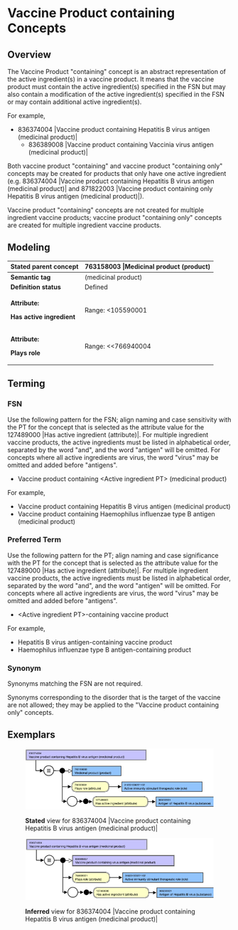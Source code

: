 # Vaccine Product containing Concepts

## Overview

The Vaccine Product "containing" concept is an abstract representation of the active ingredient(s) in a vaccine product. It means that the vaccine product must contain the active ingredient(s) specified in the FSN but may also contain a modification of the active ingredient(s) specified in the FSN or may contain additional active ingredient(s).

For example,

* 836374004 |Vaccine product containing Hepatitis B virus antigen (medicinal product)|
  * 836389008 |Vaccine product containing Vaccinia virus antigen (medicinal product)|

Both vaccine product "containing" and vaccine product "containing only" concepts may be created for products that only have one active ingredient (e.g. 836374004 |Vaccine product containing Hepatitis B virus antigen (medicinal product)| and 871822003 |Vaccine product containing only Hepatitis B virus antigen (medicinal product)|).

Vaccine product "containing" concepts are not created for multiple ingredient vaccine products; vaccine product "containing only" concepts are created for multiple ingredient vaccine products.

## Modeling

| **Stated parent concept**                                                       | 763158003 \|Medicinal product (product)                                                                                                                                                                                                                                                                                                                                                                                                                                                                                                                                                                                                                                                                                                                                                                                                                                   |
| ------------------------------------------------------------------------------- | ------------------------------------------------------------------------------------------------------------------------------------------------------------------------------------------------------------------------------------------------------------------------------------------------------------------------------------------------------------------------------------------------------------------------------------------------------------------------------------------------------------------------------------------------------------------------------------------------------------------------------------------------------------------------------------------------------------------------------------------------------------------------------------------------------------------------------------------------------------------------- |
| **Semantic tag**                                                                | (medicinal product)                                                                                                                                                                                                                                                                                                                                                                                                                                                                                                                                                                                                                                                                                                                                                                                                                                                       |
| **Definition status**                                                           | Defined                                                                                                                                                                                                                                                                                                                                                                                                                                                                                                                                                                                                                                                                                                                                                                                                                                                                   |
| <p><strong>Attribute:</strong></p><p><strong>Has active ingredient</strong></p> | <p>Range:  &#x3C;105590001 |Substance (substance) excluding concepts representing structural groupers, dispositions, or combined substances</p><p>Cardinality: 1..*</p><ul><li>While the allowed range is broader, Vaccine product "containing" concepts in the International Release should have one and only one |Has active ingredient| attribute.</li></ul><p>For content in the International Release, this attribute value should represent the organism antigen, not a modification or subtype, unless explicitly identified as an exception.</p><p>Exceptions: Vaccine product containing concepts for the following substance subtypes are included (to support vaccination certificates):</p><ul><li>161000221102 |Antigen of Corynebacterium diphtheriae toxoid (substance)|</li><li>551000221106 |Antigen of Clostridium tetani toxoid (substance)|</li></ul> |
| <p><strong>Attribute:</strong></p><p><strong>Plays role</strong></p>            | <p>Range:  &#x3C;&#x3C;766940004 |Role (role)|</p><p>Cardinality: 0..*</p><ul><li>While the allowed range is broader, Vaccine product "containing" concepts should have one and only one |Plays role| attribute with attribute value = 318331000221102 |Active immunity stimulant therapeutic role (role)|.</li></ul>                                                                                                                                                                                                                                                                                                                                                                                                                                                                                                                                                     |

## Terming

### FSN

Use the following pattern for the FSN; align naming and case sensitivity with the PT for the concept that is selected as the attribute value for the 127489000 |Has active ingredient (attribute)|. For multiple ingredient vaccine products, the active ingredients must be listed in alphabetical order, separated by the word "and", and the word "antigen" will be omitted. For concepts where all active ingredients are virus, the word "virus" may be omitted and added before "antigens".

* Vaccine product containing \<Active ingredient PT> (medicinal product)

For example,

* Vaccine product containing Hepatitis B virus antigen (medicinal product)
* Vaccine product containing Haemophilus influenzae type B antigen (medicinal product)

### Preferred Term

Use the following pattern for the PT; align naming and case significance with the PT for the concept that is selected as the attribute value for the 127489000 |Has active ingredient (attribute)|. For multiple ingredient vaccine products, the active ingredients must be listed in alphabetical order, separated by the word "and", and the word "antigen" will be omitted. For concepts where all active ingredients are virus, the word "virus" may be omitted and added before "antigens".

* \<Active ingredient PT>-containing vaccine product

For example,

* Hepatitis B virus antigen-containing vaccine product
* Haemophilus influenzae type B antigen-containing product

### Synonym

Synonyms matching the FSN are not required.

Synonyms corresponding to the disorder that is the target of the vaccine are not allowed; they may be applied to the "Vaccine product containing only" concepts.

## Exemplars

<figure><img src="../../../../../../.gitbook/assets/image (60).png" alt=""><figcaption><p><strong>Stated</strong> view for 836374004 |Vaccine product containing Hepatitis B virus antigen (medicinal product)|</p></figcaption></figure>

<figure><img src="../../../../../../.gitbook/assets/image (61).png" alt=""><figcaption><p><strong>Inferred</strong> view for 836374004 |Vaccine product containing Hepatitis B virus antigen (medicinal product)|</p></figcaption></figure>

<figure><img src="../../../../../../authoring/pharmaceutical-and-biologic-product/images/174690932.png" alt=""><figcaption></figcaption></figure>
